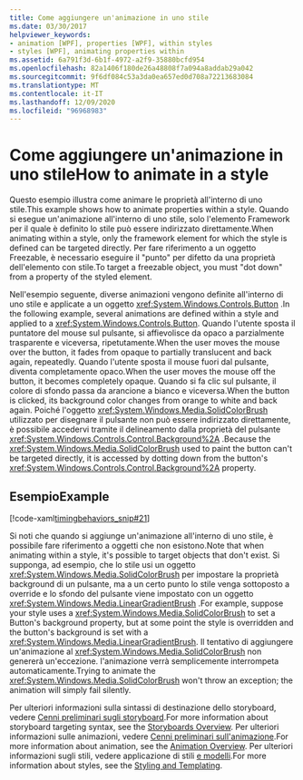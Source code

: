 ```yaml
---
title: Come aggiungere un'animazione in uno stile
ms.date: 03/30/2017
helpviewer_keywords:
- animation [WPF], properties [WPF], within styles
- styles [WPF], animating properties within
ms.assetid: 6a791f3d-6b1f-4972-a2f9-35880bcfd954
ms.openlocfilehash: 82a1406f180de26a48808f7a094a8addab29a042
ms.sourcegitcommit: 9f6df084c53a3da0ea657ed0d708a72213683084
ms.translationtype: MT
ms.contentlocale: it-IT
ms.lasthandoff: 12/09/2020
ms.locfileid: "96968983"
---
```

# <a name="how-to-animate-in-a-style"></a><span data-ttu-id="7c835-102">Come aggiungere un'animazione in uno stile</span><span class="sxs-lookup"><span data-stu-id="7c835-102">How to animate in a style</span></span>

<span data-ttu-id="7c835-103">Questo esempio illustra come animare le proprietà all'interno di uno stile.</span><span class="sxs-lookup"><span data-stu-id="7c835-103">This example shows how to animate properties within a style.</span></span> <span data-ttu-id="7c835-104">Quando si esegue un'animazione all'interno di uno stile, solo l'elemento Framework per il quale è definito lo stile può essere indirizzato direttamente.</span><span class="sxs-lookup"><span data-stu-id="7c835-104">When animating within a style, only the framework element for which the style is defined can be targeted directly.</span></span> <span data-ttu-id="7c835-105">Per fare riferimento a un oggetto Freezable, è necessario eseguire il "punto" per difetto da una proprietà dell'elemento con stile.</span><span class="sxs-lookup"><span data-stu-id="7c835-105">To target a freezable object, you must "dot down" from a property of the styled element.</span></span>

<span data-ttu-id="7c835-106">Nell'esempio seguente, diverse animazioni vengono definite all'interno di uno stile e applicate a un oggetto <xref:System.Windows.Controls.Button> .</span><span class="sxs-lookup"><span data-stu-id="7c835-106">In the following example, several animations are defined within a style and applied to a <xref:System.Windows.Controls.Button>.</span></span> <span data-ttu-id="7c835-107">Quando l'utente sposta il puntatore del mouse sul pulsante, si affievolisce da opaco a parzialmente trasparente e viceversa, ripetutamente.</span><span class="sxs-lookup"><span data-stu-id="7c835-107">When the user moves the mouse over the button, it fades from opaque to partially translucent and back again, repeatedly.</span></span> <span data-ttu-id="7c835-108">Quando l'utente sposta il mouse fuori dal pulsante, diventa completamente opaco.</span><span class="sxs-lookup"><span data-stu-id="7c835-108">When the user moves the mouse off the button, it becomes completely opaque.</span></span> <span data-ttu-id="7c835-109">Quando si fa clic sul pulsante, il colore di sfondo passa da arancione a bianco e viceversa.</span><span class="sxs-lookup"><span data-stu-id="7c835-109">When the button is clicked, its background color changes from orange to white and back again.</span></span> <span data-ttu-id="7c835-110">Poiché l'oggetto <xref:System.Windows.Media.SolidColorBrush> utilizzato per disegnare il pulsante non può essere indirizzato direttamente, è possibile accedervi tramite il delineamento dalla proprietà del pulsante <xref:System.Windows.Controls.Control.Background%2A> .</span><span class="sxs-lookup"><span data-stu-id="7c835-110">Because the <xref:System.Windows.Media.SolidColorBrush> used to paint the button can't be targeted directly, it is accessed by dotting down from the button's <xref:System.Windows.Controls.Control.Background%2A> property.</span></span>

## <a name="example"></a><span data-ttu-id="7c835-111">Esempio</span><span class="sxs-lookup"><span data-stu-id="7c835-111">Example</span></span>

[!code-xaml[timingbehaviors_snip#21](~/samples/snippets/csharp/VS_Snippets_Wpf/timingbehaviors_snip/CSharp/StyleStoryboardsExample.xaml#21)]

<span data-ttu-id="7c835-112">Si noti che quando si aggiunge un'animazione all'interno di uno stile, è possibile fare riferimento a oggetti che non esistono.</span><span class="sxs-lookup"><span data-stu-id="7c835-112">Note that when animating within a style, it's possible to target objects that don't exist.</span></span> <span data-ttu-id="7c835-113">Si supponga, ad esempio, che lo stile usi un oggetto <xref:System.Windows.Media.SolidColorBrush> per impostare la proprietà background di un pulsante, ma a un certo punto lo stile venga sottoposto a override e lo sfondo del pulsante viene impostato con un oggetto <xref:System.Windows.Media.LinearGradientBrush> .</span><span class="sxs-lookup"><span data-stu-id="7c835-113">For example, suppose your style uses a <xref:System.Windows.Media.SolidColorBrush> to set a Button's background property, but at some point the style is overridden and the button's background is set with a <xref:System.Windows.Media.LinearGradientBrush>.</span></span>  <span data-ttu-id="7c835-114">Il tentativo di aggiungere un'animazione al <xref:System.Windows.Media.SolidColorBrush> non genererà un'eccezione. l'animazione verrà semplicemente interrompeta automaticamente.</span><span class="sxs-lookup"><span data-stu-id="7c835-114">Trying to animate the <xref:System.Windows.Media.SolidColorBrush> won't throw an exception; the animation will simply fail silently.</span></span>

<span data-ttu-id="7c835-115">Per ulteriori informazioni sulla sintassi di destinazione dello storyboard, vedere [Cenni preliminari sugli storyboard](storyboards-overview.md).</span><span class="sxs-lookup"><span data-stu-id="7c835-115">For more information about storyboard targeting syntax, see the [Storyboards Overview](storyboards-overview.md).</span></span> <span data-ttu-id="7c835-116">Per ulteriori informazioni sulle animazioni, vedere [Cenni preliminari sull'animazione](animation-overview.md).</span><span class="sxs-lookup"><span data-stu-id="7c835-116">For more information about animation, see the [Animation Overview](animation-overview.md).</span></span> <span data-ttu-id="7c835-117">Per ulteriori informazioni sugli stili, vedere applicazione di stili [e modelli](/dotnet/desktop-wpf/fundamentals/styles-templates-overview).</span><span class="sxs-lookup"><span data-stu-id="7c835-117">For more information about styles, see the [Styling and Templating](/dotnet/desktop-wpf/fundamentals/styles-templates-overview).</span></span>
